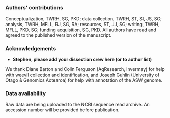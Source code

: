 ##

### Authors' contributions

Conceptualization, TWRH, SG, PKD;
data collection, TWRH, ST, SI, JS, SG;
analysis, TWRH, MFLL, RJ, SG, RA;
resources, ST, JJ, SG;
writing, TWRH, MFLL, PKD, SG;
funding acquisition, SG, PKD.
All authors have read and agreed to the published version of the manuscript.

### Acknowledgements

- **Stephen, please add your dissection crew here (or to author list)**

We thank Diane Barton and Colin Ferguson (AgResearch, Invermay) for help with weevil collection and identification, and Joseph Guhlin (University of Otago & Genomics Aotearoa) for help with annotation of the ASW genome.

### Data availability

Raw data are being uploaded to the NCBI sequence read archive.
An accession number will be provided before publication.

